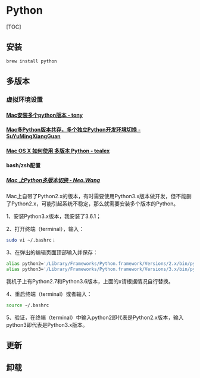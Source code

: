 # Python

[TOC]

## 安装

```bash
brew install python
```

## 多版本

### 虚拟环境设置

#### [Mac安装多个python版本 - tony](https://blog.csdn.net/feifeilyj/article/details/62418916)

#### [Mac多Python版本共存，多个独立Python开发环境切换 - SuYuMingXiangGuan](https://blog.csdn.net/SuYuMingXiangGuan/article/details/69942055)

#### [Mac OS X 如何使用 多版本 Python - tealex](https://blog.csdn.net/tealex/article/details/79388675)

#### bash/zsh配置

##### [Mac 上Python多版本切换 - Neo.Wang](https://www.cnblogs.com/Neo-Wang/p/7028582.html?utm_source=debugrun&utm_medium=referral)

Mac上自带了Python2.x的版本，有时需要使用Python3.x版本做开发，但不能删了Python2.x，可能引起系统不稳定，那么就需要安装多个版本的Python。

1、安装Python3.x版本，我安装了3.6.1；

2、打开终端（terminal），输入：
```bash
sudo vi ~/.bashrc；
```
3、在弹出的编辑页面顶部输入并保存：
```bash
alias python2='/Library/Frameworks/Python.framework/Versions/2.x/bin/python2.x'
alias python3='/Library/Frameworks/Python.framework/Versions/3.x/bin/python3.x'
```
我机子上有Python2.7和Python3.6版本，上面的x请根据情况自行替换。

4、重启终端（terminal）或者输入：
```bash
source ~/.bashrc
```
5、验证，在终端（terminal）中输入python2即代表是Python2.x版本，输入python3即代表是Python3.x版本。

## 更新



## 卸载



